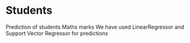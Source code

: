 # Students
Prediction of students Maths marks
We have used LinearRegressor and Support Vector Regressor for predictions
